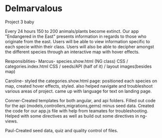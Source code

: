# Delmarvalous
Project 3 baby

Every 24 hours 150 to 200 animals/plants become extinct.  Our app "Endangered in the East" presents information in regards to those who originate from the east.  Users will be able to view information specific to each specie within their class.  Users will also be able to decipher amongst the different species through an interactive map with hover effects.

Responsiblities-
Marcus- species.show.html (NG class) CSS / categories.index.html CSS / seeds/API (half of it) / layout images(besides map)

Caroline- styled the categories.show.html page: positioned each species on map, created hover effects, styled.  also helped navigate and troubleshoot various areas of project.  came up with language for text on landing page.

Conner-Created templates for both angular, and api folders. Filled out code for the api (models,controllers,migrations,gems) minus seed data. Created the code for our app.js file with help from teamates for troubleshooting. Helped with some directives as well as build out some directives in ng-views.

Paul-Created seed data, quiz and quality control of files.
